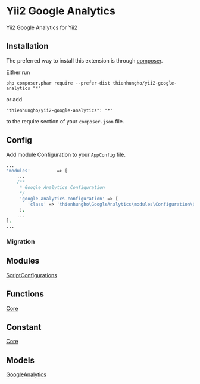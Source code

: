 Yii2 Google Analytics
====================
Yii2 Google Analytics for Yii2

Installation
------------

The preferred way to install this extension is through [composer](http://getcomposer.org/download/).

Either run

```
php composer.phar require --prefer-dist thienhungho/yii2-google-analytics "*"
```

or add

```
"thienhungho/yii2-google-analytics": "*"
```

to the require section of your `composer.json` file.

Config
------------

Add module Configuration to your `AppConfig` file.

```php
...
'modules'          => [
    ...
    /**
     * Google Analytics Configuration
     */
     'google-analytics-configuration' => [
        'class' => 'thienhungho\GoogleAnalytics\modules\Configuration\Configuration',
     ],
    ...
],
...
```

### Migration

Modules
------------

[ScriptConfigurations](https://github.com/thienhungho/yii2-google-analytics/tree/master/src/modules/Configuration)

Functions
------------

[Core](https://github.com/thienhungho/yii2-google-analytics/tree/master/src/functions/core.php)

Constant
------------

[Core](https://github.com/thienhungho/yii2-google-analytics/tree/master/src/const/core.php)

Models
------------

[GoogleAnalytics](https://github.com/thienhungho/yii2-google-analytics/tree/master/src/models/GoogleAnalytics.php)